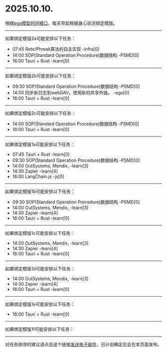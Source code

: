 # 2025.10.10.

根据[ego模型时间接口](https://gitee.com/hyg/blog/blob/master/timeflow.md)，每天早起根据身心状况绑定模版。

---
如果绑定模版2a可能安排以下任务：

- 07:45	Rete/Phreak算法的自主实现 -infra[0]
- 14:00	SOP(Standard Operation Procedure)数据结构 -PSMD[0]
- 16:00	Tauri + Rust -learn[0]

---
如果绑定模版2b可能安排以下任务：

- 09:30	SOP(Standard Operation Procedure)数据结构 -PSMD[0]
- 14:00	同步新日志到webDAV。使用新的共享外链。 -ego[0]
- 16:00	Tauri + Rust -learn[0]

---
如果绑定模版2c可能安排以下任务：

- 14:00	SOP(Standard Operation Procedure)数据结构 -PSMD[0]
- 16:00	Tauri + Rust -learn[0]

---
如果绑定模版1a可能安排以下任务：

- 07:45	Tauri + Rust -learn[0]
- 09:30	SOP(Standard Operation Procedure)数据结构 -PSMD[0]
- 14:00	OutSystems, Mendix, -learn[3]
- 14:30	Zapier -learn[4]
- 16:00	LangChain.js -js[0]

---
如果绑定模版1b可能安排以下任务：

- 09:30	SOP(Standard Operation Procedure)数据结构 -PSMD[0]
- 14:00	OutSystems, Mendix, -learn[3]
- 14:30	Zapier -learn[4]
- 16:00	Tauri + Rust -learn[0]

---
如果绑定模版1c可能安排以下任务：

- 14:00	OutSystems, Mendix, -learn[3]
- 14:30	Zapier -learn[4]
- 16:00	Tauri + Rust -learn[0]

---
如果绑定模版1d可能安排以下任务：

- 14:00	OutSystems, Mendix, -learn[3]
- 14:30	Zapier -learn[4]
- 16:00	Tauri + Rust -learn[0]

---
如果绑定模版1e可能安排以下任务：

- 16:00	Tauri + Rust -learn[0]

---
如果绑定模版1f可能安排以下任务：


---
对任务排序的建议请点击这个链接<a href="mailto:huangyg@mars22.com?subject=关于2025.10.10.任务排序的建议&body=date: 2025.10.10.%0D%0Afile: ../../blog/release/time/d.20251010.md%0D%0A---请勿修改邮件主题及以上内容---%0D%0A">发送电子邮件</a>，日计划确定后会在本页面发布。